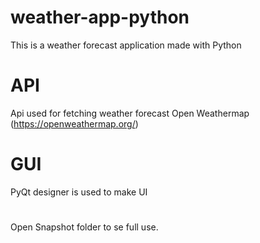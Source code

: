 # weather-app-python
This is a weather forecast application made with Python

# API
Api used for fetching weather forecast Open Weathermap (https://openweathermap.org/)

# GUI
PyQt designer is used to make UI

#
Open Snapshot folder to se full use.
